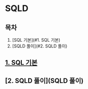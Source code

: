 # SQLD



## 목차

1. [SQL 기본](#1. SQL 기본)
1. [SQLD 풀이](#2. SQLD 풀이)



## [1. SQL 기본](SQL기본)

[SQL기본 강의]: https://www.youtube.com/playlist?list=PLlCujDgOz8x6nDWtRr5AlHWB9Xp-Lxf-z



## [2. SQLD 풀이](SQLD 풀이)

[SQLD 문제 풀이 5시간 강의]: https://www.youtube.com/watch?v=8uP_E6SyiuM&amp;amp;t=6440s

